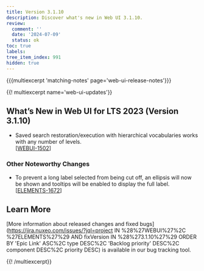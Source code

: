 ```yaml
---
title: Version 3.1.10
description: Discover what's new in Web UI 3.1.10.
review:
  comment: ''
  date: '2024-07-09'
  status: ok
toc: true
labels:
tree_item_index: 991
hidden: true
---
```


{{{multiexcerpt 'matching-notes' page='web-ui-release-notes'}}}

{{! multiexcerpt name='web-ui-updates'}}

## What’s New in Web UI for LTS 2023 (Version 3.1.10)

- Saved search restoration/execution with hierarchical vocabularies works with any number of levels.<br/>[[WEBUI-1502](https://jira.nuxeo.com/browse/WEBUI-1502)]

### Other Noteworthy Changes

- To prevent a long label selected from being cut off, an ellipsis will now be shown and tooltips will be enabled to display the full label.<br/>[[ELEMENTS-1672](https://jira.nuxeo.com/browse/ELEMENTS-1672)]

## Learn More

[More information about released changes and fixed bugs](https://jira.nuxeo.com/issues/?jql=project IN %28%27WEBUI%27%2C %27ELEMENTS%27%29 AND fixVersion IN %28%273.1.10%27%29 ORDER BY 'Epic Link' ASC%2C type DESC%2C 'Backlog priority' DESC%2C component DESC%2C priority DESC) is available in our bug tracking tool.

{{! /multiexcerpt}}
